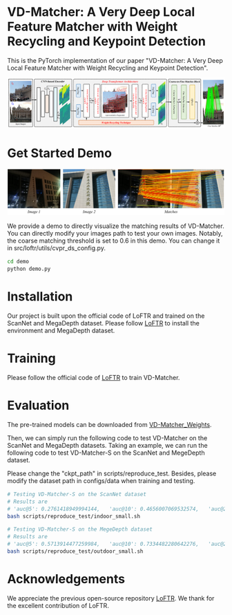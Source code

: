 # VD-Matcher: A Very Deep Local Feature Matcher with Weight Recycling and Keypoint Detection
This is the PyTorch implementation of our paper "VD-Matcher: A Very Deep Local Feature Matcher with Weight Recycling and Keypoint Detection".

![overall](https://github.com/mooncake199809/VD-Matcher/blob/main/imgs/Overall.png)


# Get Started Demo
![demo_img](https://github.com/mooncake199809/VD-Matcher/blob/main/imgs/Matches.png)

We provide a demo to directly visualize the matching results of VD-Matcher.
You can directly modify your images path to test your own images. Notably, the coarse matching threshold is set to 0.6 in this demo. You can change it in src/loftr/utils/cvpr_ds_config.py.
```bash
cd demo
python demo.py
```

# Installation
Our project is built upon the official code of LoFTR and trained on the ScanNet and MegaDepth dataset.
Please follow [LoFTR](https://github.com/zju3dv/LoFTR) to install the environment and MegaDepth dataset.

# Training
Please follow the official code of [LoFTR](https://github.com/zju3dv/LoFTR) to train VD-Matcher.

# Evaluation
The pre-trained models can be downloaded from [VD-Matcher_Weights](https://drive.google.com/drive/folders/1Ht5f7qe8x2wVg6EQmFR5puFehsUWHgzN).

Then, we can simply run the following code to test VD-Matcher on the ScanNet and MegaDepth datasets.
Taking an example, we can run the following code to test VD-Matcher-S on the ScanNet and MegeDepth dataset.

Please change the "ckpt_path" in scripts/reproduce_test.
Besides, please modify the dataset path in configs/data when training and testing.
```bash
# Testing VD-Matcher-S on the ScanNet dataset
# Results are
# 'auc@5': 0.2761418949994144,   'auc@10': 0.4656007069532574,   'auc@20': 0.6284919440707899
bash scripts/reproduce_test/indoor_small.sh
```
```bash
# Testing VD-Matcher-S on the MegeDepth dataset
# Results are
# 'auc@5': 0.5713914477259984,   'auc@10': 0.7334482280642276,   'auc@20': 0.8454705717469903
bash scripts/reproduce_test/outdoor_small.sh
```

# Acknowledgements
We appreciate the previous open-source repository [LoFTR](https://github.com/zju3dv/LoFTR).
We thank for the excellent contribution of LoFTR.

